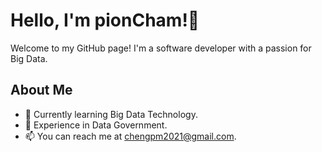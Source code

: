 # Hello, I'm pionCham!👋

Welcome to my GitHub page! I'm a software developer with a passion for Big Data.

## About Me

- 🌱 Currently learning Big Data Technology.
- 💼 Experience in Data Government.
- 📫 You can reach me at chengpm2021@gmail.com.


<!--
**pionCham/pionCham** is a ✨ _special_ ✨ repository because its `README.md` (this file) appears on your GitHub profile.

Here are some ideas to get you started:

- 🔭 I’m currently working on ...
- 🌱 I’m currently learning ...
- 👯 I’m looking to collaborate on ...
- 🤔 I’m looking for help with ...
- 💬 Ask me about ...
- 📫 How to reach me: ...
- 😄 Pronouns: ...
- ⚡ Fun fact: ...
-->
